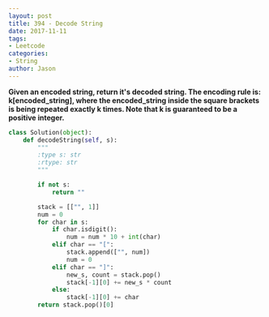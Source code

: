 ```yaml
---
layout: post
title: 394 - Decode String
date: 2017-11-11
tags:
- Leetcode
categories:
- String
author: Jason
---
```

**Given an encoded string, return it's decoded string. The encoding rule is: k[encoded_string], where the encoded_string inside the square brackets is being repeated exactly k times. Note that k is guaranteed to be a positive integer.**


```python
class Solution(object):
    def decodeString(self, s):
        """
        :type s: str
        :rtype: str
        """

        if not s:
            return ""

        stack = [["", 1]]
        num = 0
        for char in s:
            if char.isdigit():
                num = num * 10 + int(char)
            elif char == "[":
                stack.append(["", num])
                num = 0
            elif char == "]":
                new_s, count = stack.pop()
                stack[-1][0] += new_s * count
            else:
                stack[-1][0] += char
        return stack.pop()[0]
```
